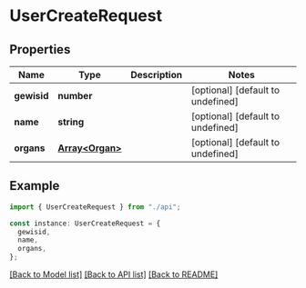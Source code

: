 # UserCreateRequest

## Properties

| Name        | Type                               | Description | Notes                             |
| ----------- | ---------------------------------- | ----------- | --------------------------------- |
| **gewisid** | **number**                         |             | [optional] [default to undefined] |
| **name**    | **string**                         |             | [optional] [default to undefined] |
| **organs**  | [**Array&lt;Organ&gt;**](Organ.md) |             | [optional] [default to undefined] |

## Example

```typescript
import { UserCreateRequest } from "./api";

const instance: UserCreateRequest = {
  gewisid,
  name,
  organs,
};
```

[[Back to Model list]](../README.md#documentation-for-models) [[Back to API list]](../README.md#documentation-for-api-endpoints) [[Back to README]](../README.md)
